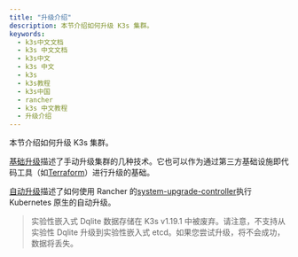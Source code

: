 ```yaml
---
title: "升级介绍"
description: 本节介绍如何升级 K3s 集群。
keywords:
  - k3s中文文档
  - k3s 中文文档
  - k3s中文
  - k3s 中文
  - k3s
  - k3s教程
  - k3s中国
  - rancher
  - k3s 中文教程
  - 升级介绍
---
```


本节介绍如何升级 K3s 集群。

[基础升级](/docs/k3s/upgrades/basic/_index)描述了手动升级集群的几种技术。它也可以作为通过第三方基础设施即代码工具（如[Terraform](https://www.terraform.io/)）进行升级的基础。

[自动升级](/docs/k3s/upgrades/automated/_index)描述了如何使用 Rancher 的[system-upgrade-controller](https://github.com/rancher/system-upgrade-controller)执行 Kubernetes 原生的自动升级。

> 实验性嵌入式 Dqlite 数据存储在 K3s v1.19.1 中被废弃。请注意，不支持从实验性 Dqlite 升级到实验性嵌入式 etcd。如果您尝试升级，将不会成功，数据将丢失。
